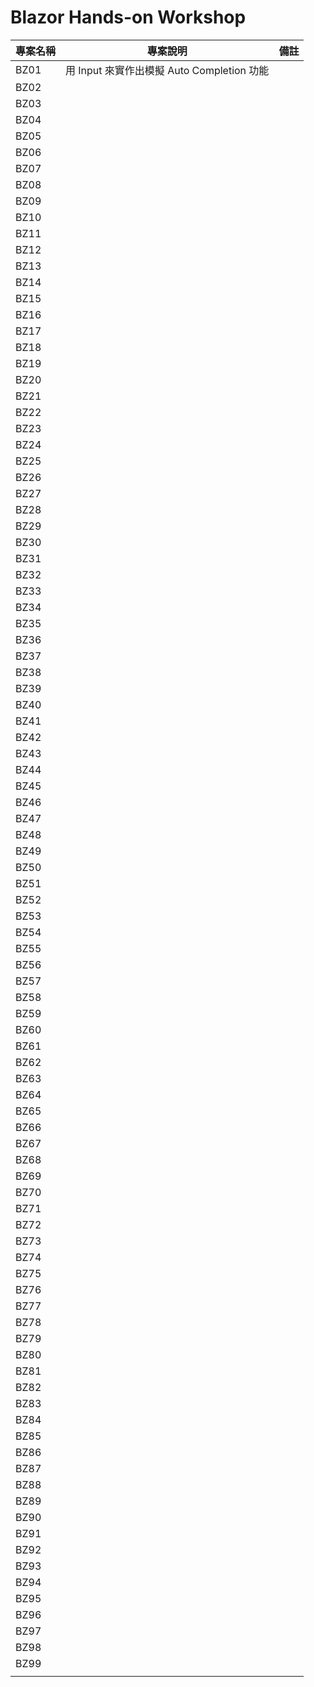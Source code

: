 # Blazor Hands-on Workshop


|專案名稱|專案說明|備註|
|-|-|-|
|BZ01|用 Input 來實作出模擬 Auto Completion 功能||
|BZ02|||
|BZ03|||
|BZ04|||
|BZ05|||
|BZ06|||
|BZ07|||
|BZ08|||
|BZ09|||
|BZ10|||
|BZ11|||
|BZ12|||
|BZ13|||
|BZ14|||
|BZ15|||
|BZ16|||
|BZ17|||
|BZ18|||
|BZ19|||
|BZ20|||
|BZ21|||
|BZ22|||
|BZ23|||
|BZ24|||
|BZ25|||
|BZ26|||
|BZ27|||
|BZ28|||
|BZ29|||
|BZ30|||
|BZ31|||
|BZ32|||
|BZ33|||
|BZ34|||
|BZ35|||
|BZ36|||
|BZ37|||
|BZ38|||
|BZ39|||
|BZ40|||
|BZ41|||
|BZ42|||
|BZ43|||
|BZ44|||
|BZ45|||
|BZ46|||
|BZ47|||
|BZ48|||
|BZ49|||
|BZ50|||
|BZ51|||
|BZ52|||
|BZ53|||
|BZ54|||
|BZ55|||
|BZ56|||
|BZ57|||
|BZ58|||
|BZ59|||
|BZ60|||
|BZ61|||
|BZ62|||
|BZ63|||
|BZ64|||
|BZ65|||
|BZ66|||
|BZ67|||
|BZ68|||
|BZ69|||
|BZ70|||
|BZ71|||
|BZ72|||
|BZ73|||
|BZ74|||
|BZ75|||
|BZ76|||
|BZ77|||
|BZ78|||
|BZ79|||
|BZ80|||
|BZ81|||
|BZ82|||
|BZ83|||
|BZ84|||
|BZ85|||
|BZ86|||
|BZ87|||
|BZ88|||
|BZ89|||
|BZ90|||
|BZ91|||
|BZ92|||
|BZ93|||
|BZ94|||
|BZ95|||
|BZ96|||
|BZ97|||
|BZ98|||
|BZ99|||
||||
